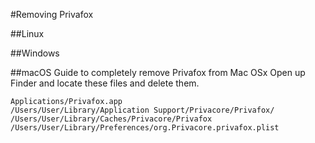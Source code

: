 #Removing Privafox

##Linux

##Windows

##macOS
Guide to completely remove Privafox from Mac OSx
Open up Finder and locate these files and delete them.

`Applications/Privafox.app`  
`/Users/User/Library/Application Support/Privacore/Privafox/`  
`/Users/User/Library/Caches/Privacore/Privafox`  
`/Users/User/Library/Preferences/org.Privacore.privafox.plist`
